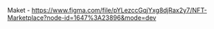 Maket - https://www.figma.com/file/pYLezccGqjYxg8djRax2y7/NFT-Marketplace?node-id=1647%3A23896&mode=dev